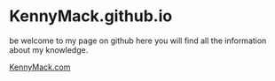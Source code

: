 # KennyMack.github.io

be welcome to my page on github here you will find all the information about my knowledge.

[KennyMack.com](https://kennymack.github.io/)
